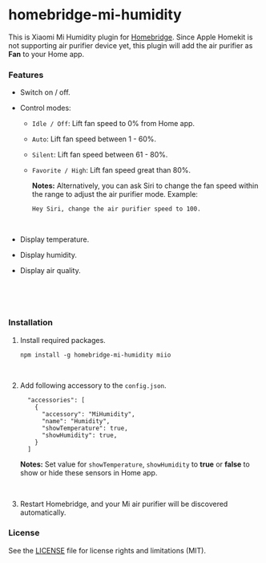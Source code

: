 # homebridge-mi-humidity

This is Xiaomi Mi Humidity plugin for [Homebridge](https://github.com/nfarina/homebridge). Since Apple Homekit is not supporting air purifier device yet, this plugin will add the air purifier as **Fan** to your Home app.


### Features

* Switch on / off.

* Control modes:

  - `Idle / Off`: Lift fan speed to 0% from Home app.

  - `Auto`: Lift fan speed between 1 - 60%.

  - `Silent`: Lift fan speed between 61 - 80%.

  - `Favorite / High`: Lift fan speed great than 80%.

    **Notes:** Alternatively, you can ask Siri to change the fan speed within the range to adjust the air purifier mode. Example:

    ```
    Hey Siri, change the air purifier speed to 100.
    ```

    ​

* Display temperature.

* Display humidity.

* Display air quality.

  ​

  ​



### Installation

1. Install required packages.

   ```
   npm install -g homebridge-mi-humidity miio
   ```

   ​

2. Add following accessory to the `config.json`.

   ```
     "accessories": [
       {
         "accessory": "MiHumidity",
         "name": "Humidity",
         "showTemperature": true,
         "showHumidity": true,
       }
     ]
   ```

   ​**Notes:** Set value for `showTemperature`, `showHumidity` to **true** or **false** to show or hide these sensors in Home app.

   ​

3. Restart Homebridge, and your Mi air purifier will be discovered automatically.



### License

See the [LICENSE](https://github.com/Sc0rpi0n86/homebridge-mi-humidity/blob/master/LICENSE) file for license rights and limitations (MIT).
